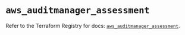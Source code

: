 # `aws_auditmanager_assessment`

Refer to the Terraform Registry for docs: [`aws_auditmanager_assessment`](https://registry.terraform.io/providers/hashicorp/aws/5.85.0/docs/resources/auditmanager_assessment).
